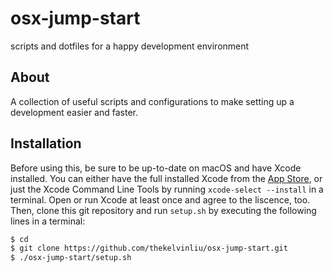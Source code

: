 # osx-jump-start
scripts and dotfiles for a happy development environment

## About
A collection of useful scripts and configurations to make setting up a development easier and faster.

## Installation
Before using this, be sure to be up-to-date on macOS and have Xcode installed.
You can either have the full installed Xcode from the [App Store](https://itunes.apple.com/ae/app/xcode/id497799835?mt=12#),
or just the Xcode Command Line Tools by running `xcode-select --install` in a terminal.
Open or run Xcode at least once and agree to the liscence, too.
Then, clone this git repository and run `setup.sh` by executing the following lines in a terminal:

```bash
$ cd
$ git clone https://github.com/thekelvinliu/osx-jump-start.git
$ ./osx-jump-start/setup.sh
```
